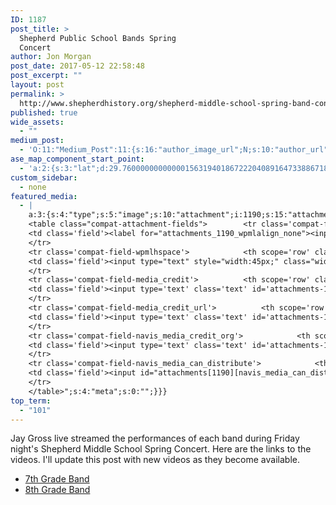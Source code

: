 ```yaml
---
ID: 1187
post_title: >
  Shepherd Public School Bands Spring
  Concert
author: Jon Morgan
post_date: 2017-05-12 22:58:48
post_excerpt: ""
layout: post
permalink: >
  http://www.shepherdhistory.org/shepherd-middle-school-spring-band-concert/
published: true
wide_assets:
  - ""
medium_post:
  - 'O:11:"Medium_Post":11:{s:16:"author_image_url";N;s:10:"author_url";N;s:11:"byline_name";N;s:12:"byline_email";N;s:10:"cross_link";s:2:"no";s:2:"id";N;s:21:"follower_notification";s:3:"yes";s:7:"license";s:19:"all-rights-reserved";s:14:"publication_id";s:12:"881fb60cdbf3";s:6:"status";s:4:"none";s:3:"url";N;}'
ase_map_component_start_point:
  - 'a:2:{s:3:"lat";d:29.760000000000001563194018672220408916473388671875;s:3:"lng";d:-95.3799999999999954525264911353588104248046875;}'
custom_sidebar:
  - none
featured_media:
  - |
    a:3:{s:4:"type";s:5:"image";s:10:"attachment";i:1190;s:15:"attachment_data";a:33:{s:2:"id";i:1190;s:5:"title";s:26:"chrome_2017-05-12_18-55-04";s:8:"filename";s:30:"chrome_2017-05-12_18-55-04.jpg";s:3:"url";s:88:"http://www.shepherdhistory.org/wp-content/uploads/2017/05/chrome_2017-05-12_18-55-04.jpg";s:4:"link";s:50:"http://www.shepherdhistory.org/?attachment_id=1190";s:3:"alt";s:0:"";s:6:"author";s:1:"1";s:11:"description";s:0:"";s:7:"caption";s:0:"";s:4:"name";s:26:"chrome_2017-05-12_18-55-04";s:6:"status";s:7:"inherit";s:10:"uploadedTo";i:1187;s:4:"date";i:1494629834000;s:8:"modified";i:1494629834000;s:9:"menuOrder";i:0;s:4:"mime";s:10:"image/jpeg";s:4:"type";s:5:"image";s:7:"subtype";s:4:"jpeg";s:4:"icon";s:67:"http://www.shepherdhistory.org/wp-includes/images/media/default.png";s:13:"dateFormatted";s:12:"May 12, 2017";s:6:"nonces";a:3:{s:6:"update";s:10:"bc23e67fb2";s:6:"delete";s:10:"ae81ad87fa";s:4:"edit";s:10:"cbc2d9b264";}s:8:"editLink";s:70:"http://www.shepherdhistory.org/wp-admin/post.php?post=1190&action=edit";s:4:"meta";b:0;s:10:"authorName";s:10:"Jon Morgan";s:14:"uploadedToLink";s:70:"http://www.shepherdhistory.org/wp-admin/post.php?post=1187&action=edit";s:15:"uploadedToTitle";s:42:"Shepherd Middle School Spring Band Concert";s:15:"filesizeInBytes";i:19170;s:21:"filesizeHumanReadable";s:5:"19 KB";s:6:"height";i:365;s:5:"width";i:272;s:11:"orientation";s:8:"portrait";s:5:"sizes";a:2:{s:9:"thumbnail";a:4:{s:6:"height";i:140;s:5:"width";i:140;s:3:"url";s:96:"http://www.shepherdhistory.org/wp-content/uploads/2017/05/chrome_2017-05-12_18-55-04-140x140.jpg";s:11:"orientation";s:9:"landscape";}s:4:"full";a:4:{s:3:"url";s:88:"http://www.shepherdhistory.org/wp-content/uploads/2017/05/chrome_2017-05-12_18-55-04.jpg";s:6:"height";i:365;s:5:"width";i:272;s:11:"orientation";s:8:"portrait";}}s:6:"compat";a:2:{s:4:"item";s:2891:"<input type="hidden" name="attachments[1190][menu_order]" value="0" /><p class="media-types media-types-required-info">Required fields are marked <span class="required">*</span></p>
    <table class="compat-attachment-fields">		<tr class='compat-field-wpmlalign'>			<th scope='row' class='label'><label for='attachments-1190-wpmlalign'><span class='alignleft'>Email Align</span><br class='clear' /></label></th>
    <td class='field'><label for="attachments_1190_wpmlalign_none"><input checked="checked" style="width:auto;" type="radio" name="attachments[1190][wpmlalign]" value="none" id="attachments_1190_wpmlalign_none" /> None</label> <label for="attachments_1190_wpmlalign_left"><input  style="width:auto;" type="radio" name="attachments[1190][wpmlalign]" value="left" id="attachments_1190_wpmlalign_left" /> Left</label> <label for="attachments_1190_wpmlalign_right"><input  style="width:auto;" type="radio" name="attachments[1190][wpmlalign]" value="right" id="attachments_1190_wpmlalign_right" /> Right</label></td>
    </tr>
    <tr class='compat-field-wpmlhspace'>			<th scope='row' class='label'><label for='attachments-1190-wpmlhspace'><span class='alignleft'>Email Hspace</span><br class='clear' /></label></th>
    <td class='field'><input type="text" style="width:45px;" class="widefat" name="attachments[1190][wpmlhspace]" value="" id="attachments_1190_wpmlhspace" /> px</td>
    </tr>
    <tr class='compat-field-media_credit'>			<th scope='row' class='label'><label for='attachments-1190-media_credit'><span class='alignleft'>Credit</span><br class='clear' /></label></th>
    <td class='field'><input type='text' class='text' id='attachments-1190-media_credit' name='attachments[1190][media_credit]' value=''  /></td>
    </tr>
    <tr class='compat-field-media_credit_url'>			<th scope='row' class='label'><label for='attachments-1190-media_credit_url'><span class='alignleft'>Credit URL</span><br class='clear' /></label></th>
    <td class='field'><input type='text' class='text' id='attachments-1190-media_credit_url' name='attachments[1190][media_credit_url]' value=''  /></td>
    </tr>
    <tr class='compat-field-navis_media_credit_org'>			<th scope='row' class='label'><label for='attachments-1190-navis_media_credit_org'><span class='alignleft'>Organization</span><br class='clear' /></label></th>
    <td class='field'><input type='text' class='text' id='attachments-1190-navis_media_credit_org' name='attachments[1190][navis_media_credit_org]' value=''  /></td>
    </tr>
    <tr class='compat-field-navis_media_can_distribute'>			<th scope='row' class='label'><label for='attachments-1190-navis_media_can_distribute'><span class='alignleft'>Can<br />distribute?</span><br class='clear' /></label></th>
    <td class='field'><input id="attachments[1190][navis_media_can_distribute]" name="attachments[1190][navis_media_can_distribute]" type="checkbox" value="1"  /></td>
    </tr>
    </table>";s:4:"meta";s:0:"";}}}
top_term:
  - "101"
---
```

Jay Gross live streamed the performances of each band during Friday night's Shepherd Middle School Spring Concert. Here are the links to the videos. I'll update this post with new videos as they become available.
<ul>
 	<li><a href="https://www.facebook.com/jgross811/videos/10154948892178445/">7th Grade Band</a></li>
 	<li><a href="https://www.facebook.com/jgross811/videos/10154948984218445/?permPage=1">8th Grade Band</a></li>
</ul>
&nbsp;